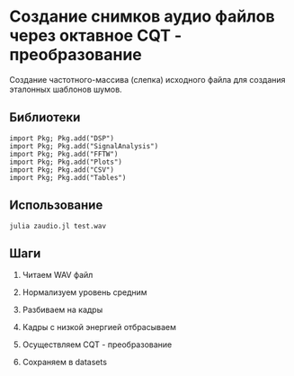# Создание снимков аудио файлов через октавное CQT - преобразование

Создание частотного-массива (слепка) исходного файла для создания эталонных шаблонов шумов.

## Библиотеки

```
import Pkg; Pkg.add("DSP")
import Pkg; Pkg.add("SignalAnalysis")
import Pkg; Pkg.add("FFTW")
import Pkg; Pkg.add("Plots")
import Pkg; Pkg.add("CSV")
import Pkg; Pkg.add("Tables")

```

## Использование

```
julia zaudio.jl test.wav

```

## Шаги

1. Читаем WAV файл

2. Нормализуем уровень средним

3. Разбиваем на кадры

4. Кадры с низкой энергией отбрасываем

5. Осуществляем CQT - преобразование

6. Сохраняем в datasets
